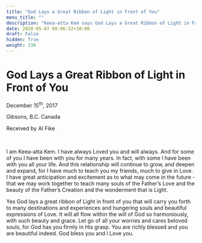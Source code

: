 ```yaml
---
title: "God Lays a Great Ribbon of Light in Front of You"
menu_title: ""
description: "Keea-atta Kem says God Lays a Great Ribbon of Light in Front of You"
date: 2020-05-07 08:06:52+10:00
draft: False
hidden: True
weight: 330
---
```

# God Lays a Great Ribbon of Light in Front of You

December 15<sup>th</sup>, 2017

Gibsons, B.C. Canada

Received by Al Fike

 

I am Keea-atta Kem. I have always Loved you and will always. And for some of you I have been with you for many years. In fact, with some I have been with you all your life. And this relationship will continue to grow, and deepen and expand, for I have much to teach you my friends, much to give in Love. I have great anticipation and excitement as to what may come in the future - that we may work together to teach many souls of the Father’s Love and the beauty of the Father’s Creation and the wonderment that is Light.

Yes God lays a great ribbon of Light in front of you that will carry you forth to many destinations and experiences and hungering souls and beautiful expressions of Love. It will all flow within the will of God so harmoniously, with such beauty and grace. Let go of all your worries and cares beloved souls, for God has you firmly in His grasp. You are richly blessed and you are beautiful indeed. God bless you and I Love you.